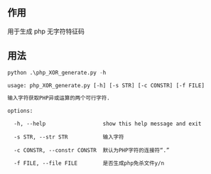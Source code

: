 ## 作用

用于生成 php 无字符特征码

## 用法

```python
python .\php_XOR_generate.py -h
```

```txt
usage: php_XOR_generate.py [-h] [-s STR] [-c CONSTR] [-f FILE]

输入字符获取PHP异或运算的两个可行字符.

options:

  -h, --help                  show this help message and exit
  
  -s STR, --str STR           输入字符
  
  -c CONSTR, --constr CONSTR  默认为PHP字符的连接符“.”
  
  -f FILE, --file FILE        是否生成php免杀文件y/n
```

